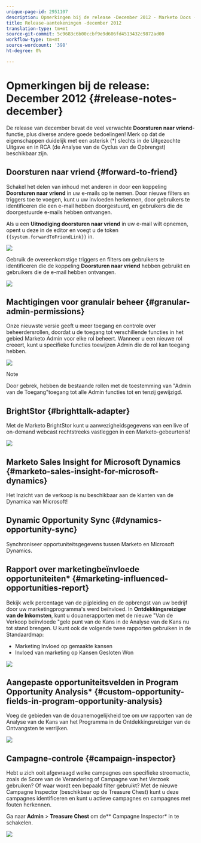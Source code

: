 ```yaml
---
unique-page-id: 2951107
description: Opmerkingen bij de release -December 2012 - Marketo Docs - Productdocumentatie
title: Release-aantekeningen -december 2012
translation-type: tm+mt
source-git-commit: 5c9683c6b00ccbf9e9d606fd4513432c9872ad00
workflow-type: tm+mt
source-wordcount: '398'
ht-degree: 0%

---
```



# Opmerkingen bij de release: December 2012 {#release-notes-december}

De release van december bevat de veel verwachte **Doorsturen naar vriend**-functie, plus diverse andere goede bedoelingen! Merk op dat de eigenschappen duidelijk met een asterisk (*) slechts in de Uitgezochte Uitgave en in RCA (de Analyse van de Cyclus van de Opbrengst) beschikbaar zijn.

## Doorsturen naar vriend {#forward-to-friend}

Schakel het delen van inhoud met anderen in door een koppeling **Doorsturen naar vriend** in uw e-mails op te nemen. Door nieuwe filters en triggers toe te voegen, kunt u uw invloeden herkennen, door gebruikers te identificeren die een e-mail hebben doorgestuurd, en gebruikers die de doorgestuurde e-mails hebben ontvangen.

Als u een **Uitnodiging doorsturen naar vriend** in uw e-mail wilt opnemen, opent u deze in de editor en voegt u de token `{{system.forwardToFriendLink}}` in.

![](assets/image2014-9-23-10-3a50-3a45.png)

Gebruik de overeenkomstige triggers en filters om gebruikers te identificeren die de koppeling **Doorsturen naar vriend** hebben gebruikt en gebruikers die de e-mail hebben ontvangen.

![](assets/image2014-9-23-10-3a50-3a56.png)

## Machtigingen voor granulair beheer {#granular-admin-permissions}

Onze nieuwste versie geeft u meer toegang en controle over beheerdersrollen, doordat u de toegang tot verschillende functies in het gebied Marketo Admin voor elke rol beheert. Wanneer u een nieuwe rol creeert, kunt u specifieke functies toewijzen Admin die de rol kan toegang hebben.

![](assets/image2014-9-23-10-3a51-3a18.png)

>[!NOTE]
>
>Door gebrek, hebben de bestaande rollen met de toestemming van &quot;Admin van de Toegang&quot;toegang tot alle Admin functies tot en tenzij gewijzigd.

## BrightStor {#brighttalk-adapter}

Met de Marketo BrightStor kunt u aanwezigheidsgegevens van een live of on-demand webcast rechtstreeks vastleggen in een Marketo-gebeurtenis!

![](assets/image2014-9-23-10-3a51-3a31.png)

## Marketo Sales Insight for Microsoft Dynamics {#marketo-sales-insight-for-microsoft-dynamics}

Het Inzicht van de verkoop is nu beschikbaar aan de klanten van de Dynamica van Microsoft!

## Dynamic Opportunity Sync {#dynamics-opportunity-sync}

Synchroniseer opportuniteitsgegevens tussen Marketo en Microsoft Dynamics.

## Rapport over marketingbeïnvloede opportuniteiten* {#marketing-influenced-opportunities-report}

Bekijk welk percentage van de pijpleiding en de opbrengst van uw bedrijf door uw marketingprogramma&#39;s werd beïnvloed. In **Ontdekkingsreiziger van de Inkomsten**, kunt u douanerapporten met de nieuwe &quot;Van de Verkoop beïnvloede &quot;gele punt van de Kans in de Analyse van de Kans nu tot stand brengen. U kunt ook de volgende twee rapporten gebruiken in de Standaardmap:

* Marketing Invloed op gemaakte kansen
* Invloed van marketing op Kansen Gesloten Won

![](assets/image2014-9-23-10-3a52-3a11.png)

## Aangepaste opportuniteitsvelden in Program Opportunity Analysis* {#custom-opportunity-fields-in-program-opportunity-analysis}

Voeg de gebieden van de douanemogelijkheid toe om uw rapporten van de Analyse van de Kans van het Programma in de Ontdekkingsreiziger van de Ontvangsten te verrijken.

![](assets/image2014-9-23-10-3a52-3a23.png)

## Campagne-controle {#campaign-inspector}

Hebt u zich ooit afgevraagd welke campagnes een specifieke stroomactie, zoals de Score van de Verandering of Campagne van het Verzoek gebruiken? Of waar wordt een bepaald filter gebruikt? Met de nieuwe Campagne Inspector (beschikbaar op de Treasure Chest) kunt u deze campagnes identificeren en kunt u actieve campagnes en campagnes met fouten herkennen.

Ga naar **Admin** > **Treasure Chest** om de** Campagne Inspector* in te schakelen.

![](assets/image2014-9-23-10-3a52-3a39.png)

